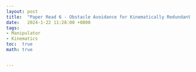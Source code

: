 ```yaml
---
layout: post
title:  "Paper Read 6 - Obstacle Avoidance for Kinematically Redundant Manipulators in Dynamically Varying Environmentss"
date:   2024-1-22 11:28:00 +0800
tags:
- Manipulator
- Kinematics
toc:  true
math: true


---
```


